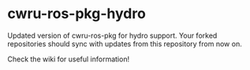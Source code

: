 # cwru-ros-pkg-hydro
Updated version of cwru-ros-pkg for hydro support.
Your forked repositories should sync with updates from this repository from now on.

Check the wiki for useful information!
